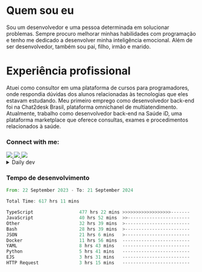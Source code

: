 # Quem sou eu
Sou um desenvolvedor e uma pessoa determinada em solucionar problemas. Sempre procuro melhorar minhas habilidades com programação e tenho me dedicado a desenvolver minha inteligência emocional. Além de ser desenvolvedor, também sou pai, filho, irmão e marido.

# Experiência profissional
Atuei como consultor em uma plataforma de cursos para programadores, onde respondia dúvidas dos alunos relacionadas às tecnologias que eles estavam estudando.
Meu primeiro emprego como desenvolvedor back-end foi na Chat2desk Brasil, plataforma omnichanel de multiatendimento.
Atualmente, trabalho como desenvolvedor back-end na Saúde iD, uma plataforma marketplace que oferece consultas, exames e procedimentos relacionados à saúde.

### Connect with me:
<a href="https://www.linkedin.com/in/theusmoreira" target="_blank" >
<img src="https://img.shields.io/badge/linkedin-%230077B5.svg?&style=for-the-badge&logo=linkedin&logoColor=white ">
</a>
<a href="https://www.instagram.com/matheus.s.moreira/" target="_blank">
<img src="https://img.shields.io/badge/instagram-%23E4405F.svg?&style=for-the-badge&logo=instagram&logoColor=white">
</a>
<a href="mailto:matheussm301@gmail.com"  target="_blank">
<img src="https://img.shields.io/badge/gmail-%23E4405F.svg?&style=for-the-badge&logo=gmail&logoColor=white">
</a>


<details>
  <summary>Daily dev </summary>
<p>
  <a href="https://app.daily.dev/matheussantos"><img src="https://github.com/matheus-santos-moreira/matheus-santos-moreira/blob/master/devcard.svg" width="200" alt="Matheus Santos's Dev Card"/></a>
 </p>
</details>

<h3>Tempo de desenvolvimento</h3>

<!--START_SECTION:waka-->

```rust
From: 22 September 2023 - To: 21 September 2024

Total Time: 617 hrs 11 mins

TypeScript                 477 hrs 22 mins >>>>>>>>>>>>>>>>>>-------   73.46 %
JavaScript                 40 hrs 52 mins  >>-----------------------   06.29 %
Other                      32 hrs 39 mins  >------------------------   05.03 %
Bash                       28 hrs 39 mins  >------------------------   04.41 %
JSON                       21 hrs 6 mins   >------------------------   03.25 %
Docker                     11 hrs 56 mins  -------------------------   01.84 %
YAML                       8 hrs 43 mins   -------------------------   01.34 %
Python                     5 hrs 41 mins   -------------------------   00.88 %
EJS                        3 hrs 31 mins   -------------------------   00.54 %
HTTP Request               3 hrs 15 mins   -------------------------   00.50 %
```

<!--END_SECTION:waka-->
